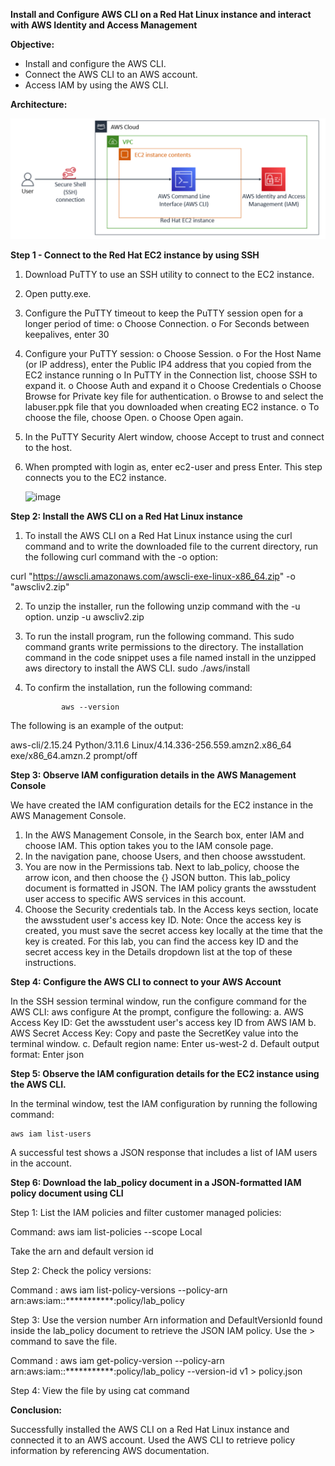 **Install and Configure AWS CLI on a Red Hat Linux instance and interact with AWS Identity and Access Management**

**Objective:**
* Install and configure the AWS CLI.
* Connect the AWS CLI to an AWS account.
* Access IAM by using the AWS CLI.

**Architecture:**

![Architecture](https://github.com/swathibm3/aws-cli-setup/blob/main/archi.png)

**Step 1 - Connect to the Red Hat EC2 instance by using SSH**
1. Download PuTTY to use an SSH utility to connect to the EC2 instance. 
2. Open putty.exe.
3. Configure the PuTTY timeout to keep the PuTTY session open for a longer period of time:
o Choose Connection.
o For Seconds between keepalives, enter 30
4. Configure your PuTTY session:
o Choose Session.
o For the Host Name (or IP address), enter the Public IP4 address that you copied from the EC2 instance running
o In PuTTY in the Connection list, choose SSH to expand it.
o Choose Auth and expand it
o Choose Credentials
o Choose Browse for Private key file for authentication.
o Browse to and select the labuser.ppk file that you downloaded when creating EC2 instance.
o To choose the file, choose Open.
o Choose Open again.
5. In the PuTTY Security Alert window, choose Accept to trust and connect to the host.
6. When prompted with login as, enter ec2-user and press Enter. This step connects you to the EC2 instance.

   ![image](https://github.com/swathibm3/aws-cli-setup/assets/159441818/4247f2a5-304f-4a01-abf6-f9f71d88be2a)


**Step 2: Install the AWS CLI on a Red Hat Linux instance**
1. To install the AWS CLI on a Red Hat Linux instance using the curl command and to write the downloaded file to the current directory, run the following curl command with the -o option:

curl "https://awscli.amazonaws.com/awscli-exe-linux-x86_64.zip" -o "awscliv2.zip"



2. To unzip the installer, run the following unzip command with the -u option. 
unzip -u awscliv2.zip


3. To run the install program, run the following command. This sudo command grants write permissions to the directory. The installation command in the code snippet uses a file named install in the unzipped aws directory to install the AWS CLI.
sudo ./aws/install



4. To confirm the installation, run the following command:

               aws --version

The following is an example of the output:

aws-cli/2.15.24 Python/3.11.6 Linux/4.14.336-256.559.amzn2.x86_64 exe/x86_64.amzn.2 prompt/off


**Step 3: Observe IAM configuration details in the AWS Management Console**

We have created the IAM configuration details for the EC2 instance in the AWS Management Console. 
1. In the AWS Management Console, in the Search box, enter IAM and choose IAM. This option takes you to the IAM console page.
2. In the navigation pane, choose Users, and then choose awsstudent. 
3. You are now in the Permissions tab. Next to lab_policy, choose the arrow icon, and then choose the {} JSON button.
This lab_policy document is formatted in JSON. The IAM policy grants the awsstudent user access to specific AWS services in this account.
4. Choose the Security credentials tab. In the Access keys section, locate the awsstudent user's access key ID. 
Note: Once the access key is created, you must save the secret access key locally at the time that the key is created. For this lab, you can find the access key ID and the secret access key in the Details dropdown list at the top of these instructions. 

**Step 4: Configure the AWS CLI to connect to your AWS Account**

In the SSH session terminal window, run the configure command for the AWS CLI:
aws configure
At the prompt, configure the following:
a. AWS Access Key ID: Get the awsstudent user's access key ID from AWS IAM
b. AWS Secret Access Key: Copy and paste the SecretKey value into the terminal window.
c. Default region name: Enter us-west-2
d. Default output format: Enter json



**Step 5: Observe the IAM configuration details for the EC2 instance using the AWS CLI.**

In the terminal window, test the IAM configuration by running the following command:

    aws iam list-users


A successful test shows a JSON response that includes a list of IAM users in the account.


**Step 6: Download the lab_policy document in a JSON-formatted IAM policy document using CLI**

Step 1:  List the IAM policies and filter customer managed policies:

Command:  aws iam list-policies --scope Local



Take the arn and default version id 






Step 2: Check the policy versions:

Command : aws iam list-policy-versions --policy-arn arn:aws:iam::***********:policy/lab_policy




Step 3: Use the version number Arn information and DefaultVersionId found inside the lab_policy document to retrieve the JSON IAM policy. Use the > command to save the file.

Command : aws iam get-policy-version --policy-arn arn:aws:iam::***********:policy/lab_policy --version-id v1 > policy.json



Step 4: View the file by using cat command


**Conclusion:**

Successfully installed the AWS CLI on a Red Hat Linux instance and connected it to an AWS account. Used the AWS CLI to retrieve policy information by referencing AWS documentation.





